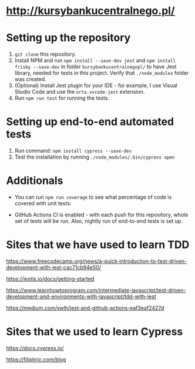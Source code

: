 # http://kursybankucentralnego.pl/

# Setting up the repository

1. `git clone` this repository.
2. Install NPM and run `npm install --save-dev jest` and `npm install frisby --save-dev` in folder `kursybankucentralnegopl/` to have Jest library, needed for tests in this project. Verify that `./node_modules` folder was created.
3. (Optional) Install Jest plugin for your IDE - for example, I use Visual Studio Code and use the `orta.vscode-jest` extension.
4. Run `npm run test` for running the tests.

# Setting up end-to-end automated tests

1. Run command: `npm install cypress --save-dev`
2. Test the installation by running `./node_modules/.bin/cypress open`

# Additionals

- You can run `npm run coverage` to see what percentage of code is covered with unit tests.

- GitHub Actions CI is enabled - with each push for this repository, whole set of tests will be run. Also, nightly run of end-to-end tests is set up.

# Sites that we have used to learn TDD

https://www.freecodecamp.org/news/a-quick-introduction-to-test-driven-development-with-jest-cac71cb94e50/

https://jestjs.io/docs/getting-started

https://www.learnhowtoprogram.com/intermediate-javascript/test-driven-development-and-environments-with-javascript/tdd-with-jest

https://medium.com/swlh/jest-and-github-actions-eaf3eaf2427d

# Sites that we used to learn Cypress

https://docs.cypress.io/

https://filiphric.com/blog

